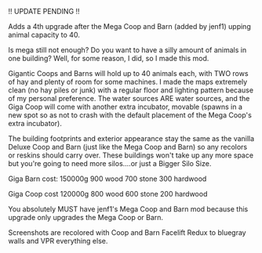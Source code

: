 !! UPDATE PENDING !!

Adds a 4th upgrade after the Mega Coop and Barn (added by jenf1) upping animal capacity to 40.

Is mega still not enough? Do you want to have a silly amount of animals in one building? Well, for some reason, I did, so I made this mod.

Gigantic Coops and Barns will hold up to 40 animals each, with TWO rows of hay and plenty of room for some machines. I made the maps extremely clean (no hay piles or junk) with a regular floor and lighting pattern because of my personal preference. The water sources ARE water sources, and the Giga Coop will come with another extra incubator, movable (spawns in a new spot so as not to crash with the default placement of the Mega Coop's extra incubator).

The building footprints and exterior appearance stay the same as the vanilla Deluxe Coop and Barn (just like the Mega Coop and Barn) so any recolors or reskins should carry over. These buildings won't take up any more space but you're going to need more silos....or just a Bigger Silo Size.

Giga Barn cost:
150000g
900 wood
700 stone
300 hardwood

Giga Coop cost
120000g
800 wood
600 stone
200 hardwood

You absolutely MUST have jenf1's Mega Coop and Barn mod because this upgrade only upgrades the Mega Coop or Barn.

Screenshots are recolored with Coop and Barn Facelift Redux to bluegray walls and VPR everything else. 

